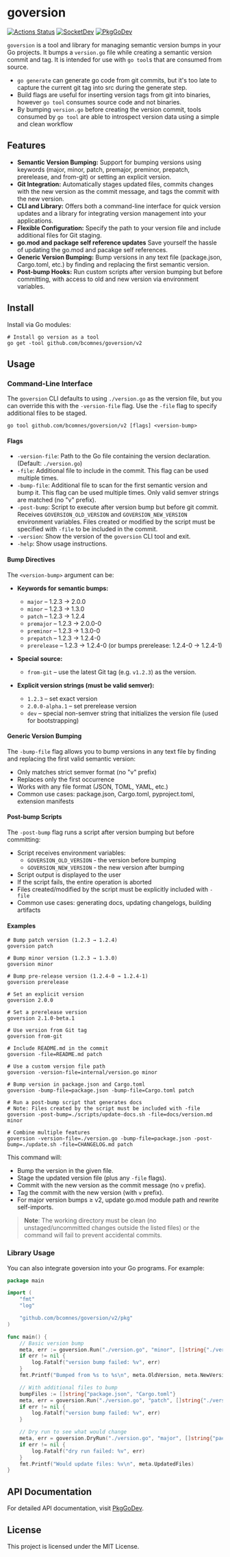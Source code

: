 # goversion
[![Actions Status][action-img]][action-url]
[![SocketDev][socket-image]][socket-url]
[![PkgGoDev][pkg-go-dev-img]][pkg-go-dev-url]

[action-img]: https://github.com/bcomnes/goversion/actions/workflows/test.yml/badge.svg
[action-url]: https://github.com/bcomnes/goversion/actions/workflows/test.yml
[pkg-go-dev-img]: https://pkg.go.dev/badge/github.com/bcomnes/goversion/v2
[pkg-go-dev-url]: https://pkg.go.dev/github.com/bcomnes/goversion/v2
[socket-image]: https://socket.dev/api/badge/go/package/github.com/bcomnes/goversion?version=v1.0.2
[socket-url]: https://socket.dev/go/package/github.com/bcomnes/goversion?version=v1.0.2

`goversion` is a tool and library for managing semantic version bumps in your Go projects. It bumps a `version.go` file while creating  a semantic version commit and tag.
It is intended for use with `go tool`s that are consumed from source.

- `go generate` can generate go code from git commits, but it's too late to capture the current git tag into src during the generate step.
- Build flags are useful for inserting version tags from git into binaries, however `go tool` consumes source code and not binaries.
- By bumping `version.go` before creating the version commit, tools consumed by `go tool` are able to introspect version data using a simple and clean workflow

## Features

- **Semantic Version Bumping:** Support for bumping versions using keywords (major, minor, patch, premajor, preminor, prepatch, prerelease, and from-git) or setting an explicit version.
- **Git Integration:** Automatically stages updated files, commits changes with the new version as the commit message, and tags the commit with the new version.
- **CLI and Library:** Offers both a command-line interface for quick version updates and a library for integrating version management into your applications.
- **Flexible Configuration:** Specify the path to your version file and include additional files for Git staging.
- **go.mod and package self reference updates** Save yourself the hassle of updating the go.mod and pacakge self references.
- **Generic Version Bumping:** Bump versions in any text file (package.json, Cargo.toml, etc.) by finding and replacing the first semantic version.
- **Post-bump Hooks:** Run custom scripts after version bumping but before committing, with access to old and new version via environment variables.

## Install

Install via Go modules:

```console
# Install go version as a tool
go get -tool github.com/bcomnes/goversion/v2
```

## Usage

### Command-Line Interface

The `goversion` CLI defaults to using `./version.go` as the version file, but you can override this with the `-version-file` flag. Use the `-file` flag to specify additional files to be staged.

```
go tool github.com/bcomnes/goversion/v2 [flags] <version-bump>
```

#### Flags

- `-version-file`: Path to the Go file containing the version declaration. (Default: `./version.go`)
- `-file`: Additional file to include in the commit. This flag can be used multiple times.
- `-bump-file`: Additional file to scan for the first semantic version and bump it. This flag can be used multiple times. Only valid semver strings are matched (no "v" prefix).
- `-post-bump`: Script to execute after version bump but before git commit. Receives `GOVERSION_OLD_VERSION` and `GOVERSION_NEW_VERSION` environment variables. Files created or modified by the script must be specified with `-file` to be included in the commit.
- `-version`: Show the version of the `goversion` CLI tool and exit.
- `-help`: Show usage instructions.

#### Bump Directives

The `<version-bump>` argument can be:

- **Keywords for semantic bumps:**
  - `major` – 1.2.3 → 2.0.0
  - `minor` – 1.2.3 → 1.3.0
  - `patch` – 1.2.3 → 1.2.4
  - `premajor` – 1.2.3 → 2.0.0-0
  - `preminor` – 1.2.3 → 1.3.0-0
  - `prepatch` – 1.2.3 → 1.2.4-0
  - `prerelease` – 1.2.3 → 1.2.4-0 (or bumps prerelease: 1.2.4-0 → 1.2.4-1)

- **Special source:**
  - `from-git` – use the latest Git tag (e.g. `v1.2.3`) as the version.

- **Explicit version strings (must be valid semver):**
  - `1.2.3` – set exact version
  - `2.0.0-alpha.1` – set prerelease version
  - `dev` – special non-semver string that initializes the version file (used for bootstrapping)

#### Generic Version Bumping

The `-bump-file` flag allows you to bump versions in any text file by finding and replacing the first valid semantic version:

- Only matches strict semver format (no "v" prefix)
- Replaces only the first occurrence
- Works with any file format (JSON, TOML, YAML, etc.)
- Common use cases: package.json, Cargo.toml, pyproject.toml, extension manifests

#### Post-bump Scripts

The `-post-bump` flag runs a script after version bumping but before committing:

- Script receives environment variables:
  - `GOVERSION_OLD_VERSION` - the version before bumping
  - `GOVERSION_NEW_VERSION` - the new version after bumping
- Script output is displayed to the user
- If the script fails, the entire operation is aborted
- Files created/modified by the script must be explicitly included with `-file`
- Common use cases: generating docs, updating changelogs, building artifacts

#### Examples

```console
# Bump patch version (1.2.3 → 1.2.4)
goversion patch

# Bump minor version (1.2.3 → 1.3.0)
goversion minor

# Bump pre-release version (1.2.4-0 → 1.2.4-1)
goversion prerelease

# Set an explicit version
goversion 2.0.0

# Set a prerelease version
goversion 2.1.0-beta.1

# Use version from Git tag
goversion from-git

# Include README.md in the commit
goversion -file=README.md patch

# Use a custom version file path
goversion -version-file=internal/version.go minor

# Bump version in package.json and Cargo.toml
goversion -bump-file=package.json -bump-file=Cargo.toml patch

# Run a post-bump script that generates docs
# Note: Files created by the script must be included with -file
goversion -post-bump=./scripts/update-docs.sh -file=docs/version.md minor

# Combine multiple features
goversion -version-file=./version.go -bump-file=package.json -post-bump=./update.sh -file=CHANGELOG.md patch
```

This command will:
- Bump the version in the given file.
- Stage the updated version file (plus any `-file` flags).
- Commit with the new version as the commit message (no `v` prefix).
- Tag the commit with the new version (with `v` prefix).
- For major version bumps ≥ v2, update go.mod module path and rewrite self-imports.

> **Note**: The working directory must be clean (no unstaged/uncommitted changes outside the listed files) or the command will fail to prevent accidental commits.

### Library Usage

You can also integrate goversion into your Go programs. For example:

```go
package main

import (
	"fmt"
	"log"

	"github.com/bcomnes/goversion/v2/pkg"
)

func main() {
	// Basic version bump
	meta, err := goversion.Run("./version.go", "minor", []string{"./version.go"}, []string{}, "")
	if err != nil {
		log.Fatalf("version bump failed: %v", err)
	}
	fmt.Printf("Bumped from %s to %s\n", meta.OldVersion, meta.NewVersion)

	// With additional files to bump
	bumpFiles := []string{"package.json", "Cargo.toml"}
	meta, err = goversion.Run("./version.go", "patch", []string{"./version.go"}, bumpFiles, "")
	if err != nil {
		log.Fatalf("version bump failed: %v", err)
	}

	// Dry run to see what would change
	meta, err = goversion.DryRun("./version.go", "major", []string{"package.json"})
	if err != nil {
		log.Fatalf("dry run failed: %v", err)
	}
	fmt.Printf("Would update files: %v\n", meta.UpdatedFiles)
}
```

## API Documentation

For detailed API documentation, visit [PkgGoDev][pkg-go-dev-url].

## License

This project is licensed under the MIT License.
